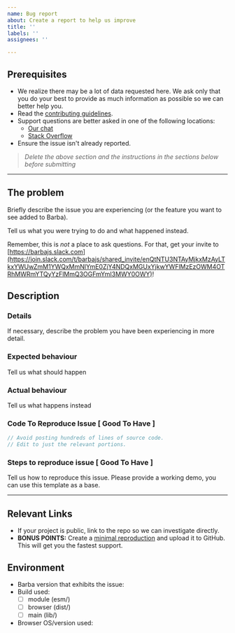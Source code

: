 ```yaml
---
name: Bug report
about: Create a report to help us improve
title: ''
labels: ''
assignees: ''

---
```


<!-- markdownlint-disable MD002 -->

## Prerequisites

- We realize there may be a lot of data requested here. We ask only that you do your best to provide as much information as possible so we can better help you.
- Read the [contributing guidelines](https://github.com/barbajs/barba/blob/main/.github/CONTRIBUTING.md).
- Support questions are better asked in one of the following locations:
  - [Our chat](https://barbajs.slack.com)
  - [Stack Overflow](https://stackoverflow.com/questions/tagged/barbajs)
- Ensure the issue isn't already reported.

> _Delete the above section and the instructions in the sections below before submitting_

---

## The problem

Briefly describe the issue you are experiencing (or the feature you want to see added to Barba).

Tell us what you were trying to do and what happened instead.

Remember, this is _not_ a place to ask questions. For that, get your invite to [https://barbajs.slack.com](https://join.slack.com/t/barbajs/shared_invite/enQtNTU3NTAyMjkxMzAyLTkxYWUwZmM1YWQxMmNlYmE0ZjY4NDQxMGUxYjkwYWFlMzEzOWM4OTRhMWRmYTQyYzFlMmQ3OGFmYmI3MWY0OWY)!

## Description

### Details

If necessary, describe the problem you have been experiencing in more detail.

### Expected behaviour

Tell us what should happen

### Actual behaviour

Tell us what happens instead

### Code To Reproduce Issue [ Good To Have ]

```js
// Avoid posting hundreds of lines of source code.
// Edit to just the relevant portions.
```

### Steps to reproduce issue [ Good To Have ]

Tell us how to reproduce this issue. Please provide a working demo, you can use this template as a base.

---

## Relevant Links

- If your project is public, link to the repo so we can investigate directly.
- **BONUS POINTS:** Create a [minimal reproduction](http://stackoverflow.com/help/mcve) and upload it to GitHub. This will get you the fastest support.

## Environment

- Barba version that exhibits the issue:
- Build used:
  - [ ] module (esm/)
  - [ ] browser (dist/)
  - [ ] main (lib/)
- Browser OS/version used:
